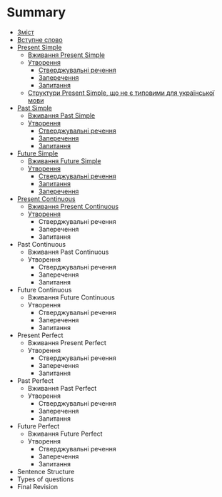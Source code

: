 # Summary

* [Зміст](README.md)
* [Вступне слово](vstup.md)
* [Present Simple](1/present_simple.md)
   * [Вживання Present Simple](1/vjivayemo.md)
   * [Утворення](1/utvoryuyemmo.md)
       * [Стверджувальні речення](1/rozpovidni_rechennya.md)
       * [Заперечення](1/zaperechennya.md)
       * [Запитання](1/zapitanna.md)
   * [Структури Present Simple, що не є типовими для української мови](1/netipovi_strukturi.md)
* [Past Simple](2/Past_Simple.md)
   * [Вживання Past Simple](2/vjivayemo.md)
   * [Утворення](2/utvoryuyemmo.md)
       * [Стверджувальні речення](2/rozpovidni_rechennya.md)
       * [Заперечення](2/zaperechennya.md)
       * [Запитання](2/zapitannya.md)
* [Future Simple](3/Future_Simple.md)
   * [Вживання Future Simple](3/vjivannya.md)
   * [Утворення](3/utvorennya.md)
       * [Стверджувальні речення](3/rozpovidni_rechennya.md)
       * [Запитання](3/zapitannya.md)
       * [Заперечення](3/zaperechennya.md)
* [Present Continuous](4/Present_Continuous.md)
   * [Вживання Present Continuous](4/vjivannya.md)
   * [Утворення](4/utvoryuyemo.md)
       * Стверджувальні речення
       * Заперечення
       * Запитання
* Past Continuous
   * Вживання Past Continuous
   * Утворення
       * Стверджувальні речення
       * Заперечення
       * Запитання
* Future Continuous
   * Вживання Future Continuous
   * Утворення
       * Стверджувальні речення
       * Заперечення
       * Запитання
* Present Perfect
   * Вживання Present Perfect
   * Утворення
       * Стверджувальні речення
       * Заперечення
       * Запитання
* Past Perfect
   * Вживання Past Perfect
   * Утворення
       * Стверджувальні речення
       * Заперечення
       * Запитання
* Future Perfect
   * Вживання Future Perfect
   * Утворення
       * Стверджувальні речення
       * Заперечення
       * Запитання
* Sentence Structure
* Types of questions
* Final Revision


